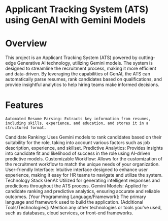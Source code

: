 # Applicant Tracking System (ATS) using GenAI with Gemini Models
# Overview

  This project is an Applicant Tracking System (ATS) powered by cutting-edge Generative AI technology, utilizing Gemini models. The system is designed to streamline the recruitment process, making it more efficient and data-driven. By leveraging the capabilities of GenAI, the ATS can automatically parse resumes, rank candidates based on qualifications, and provide insightful analytics to help hiring teams make informed decisions.

# Features
    Automated Resume Parsing: Extracts key information from resumes, including skills, experience, and education, and stores it in a structured format.
Candidate Ranking: Uses Gemini models to rank candidates based on their suitability for the role, taking into account various factors such as job description, experience, and skillset.
Predictive Analytics: Provides insights into candidate fit and likelihood of success in the role using AI-driven predictive models.
Customizable Workflow: Allows for the customization of the recruitment workflow to match the unique needs of your organization.
User-friendly Interface: Intuitive interface designed to enhance user experience, making it easy for HR teams to navigate and utilize the system.
Technology Stack
GenAI: Utilized for generating intelligent responses and predictions throughout the ATS process.
Gemini Models: Applied for candidate ranking and predictive analytics, ensuring accurate and reliable outcomes.
[Your Programming Language/Framework]: The primary language and framework used to build the application.
[Additional Tools/Technologies]: Mention any other technologies or tools you’ve used, such as databases, cloud services, or front-end frameworks.
